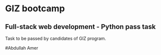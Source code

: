 # GIZ bootcamp
## Full-stack web development - Python pass task
Task to be passed by candidates of GIZ program.


#Abdullah Amer
